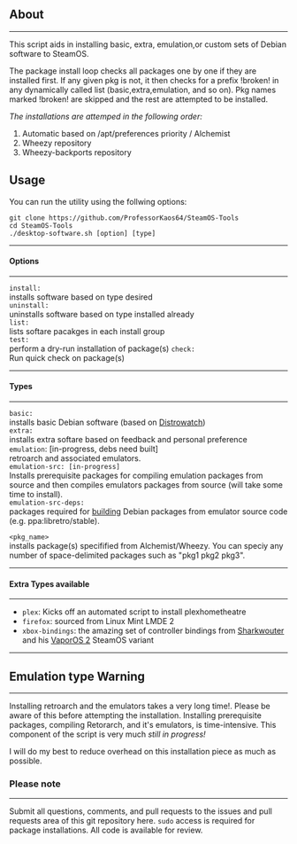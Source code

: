 ## About
***
This script aids in installing basic, extra, emulation,or custom 
sets of Debian software to SteamOS. 

The package install loop checks all packages one by one if they are installed first. 
If any given pkg is not, it then checks for a prefix !broken! in any dynamically called list
(basic,extra,emulation, and so on). Pkg names marked !broken! are skipped and the rest are attempted to be installed. 

*The installations are attemped in the following order:*

1. Automatic based on /apt/preferences priority / Alchemist
2. Wheezy repository
3. Wheezy-backports repository

## Usage

You can run the utility using the follwing options:

```
git clone https://github.com/ProfessorKaos64/SteamOS-Tools
cd SteamOS-Tools
./desktop-software.sh [option] [type]
```

***
#### Options
***
`install:`   
installs software based on type desired  
`uninstall:`   
uninstalls software based on type installed already  
`list:`   
lists softare pacakges in each install group  
`test:`     
perform a dry-run installation of package(s) 
`check:`     
Run quick check on package(s)

***
#### Types
***
`basic:`  
installs basic Debian software (based on [Distrowatch](http://distrowatch.com/table.php?distribution=debian))  
`extra:`  
installs extra softare based on feedback and personal preference  
`emulation`: [in-progress, debs need built]         
retroarch and associated emulators.      
`emulation-src: [in-progress]`            
Installs prerequisite packages for compiling emulation packages from source and then compiles emulators packages from source (will take some time to install).       
`emulation-src-deps:`          
packages required for [building](https://wiki.debian.org/CreatePackageFromPPA) Debian packages from emulator source code (e.g. ppa:libretro/stable).  

`<pkg_name>`   
installs package(s) specifified from Alchemist/Wheezy. You can speciy any number of space-delimited packages such as "pkg1 pkg2 pkg3".  

***
#### Extra Types available
***
- `plex`: Kicks off an automated script to install plexhometheatre
- `firefox`: sourced from Linux Mint LMDE 2
- `xbox-bindings`: the amazing set of controller bindings from [Sharkwouter](https://github.com/sharkwouter) and his [VaporOS 2](https://steamcommunity.com/groups/steamuniverse/discussions/1/612823460253620427/) SteamOS variant

***
## Emulation type Warning
***
Installing retroarch and the emulators takes a very long time!. Please be aware of this before attempting the installation. Installing prerequisite packages, compiling Retorarch, and it's emulators, is time-intensive. This component of the script is very much *still in progress!* 

I will do my best to reduce overhead on this installation piece as much as possible.

### Please note
***

Submit all questions, comments, and pull requests to the issues and pull requests area of this git repository here. `sudo` access is required for package installations. All code is available for review.
